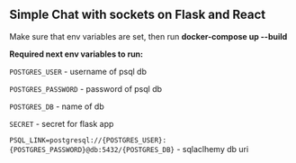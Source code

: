 ## Simple Chat with sockets on Flask and React

Make sure that env variables are set, then run **docker-compose up --build**

**Required next env variables to run:**

```POSTGRES_USER``` - username of psql db

```POSTGRES_PASSWORD``` - password of psql db

```POSTGRES_DB``` - name of db

```SECRET``` - secret for flask app

```PSQL_LINK=postgresql://{POSTGRES_USER}:{POSTGRES_PASSWORD}@db:5432/{POSTGRES_DB}``` - sqlaclhemy db uri
